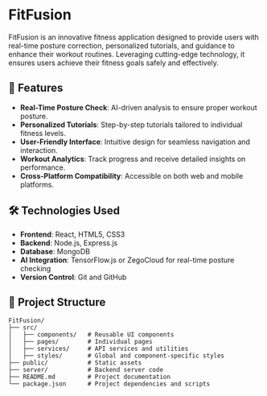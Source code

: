# FitFusion

FitFusion is an innovative fitness application designed to provide users with real-time posture correction, personalized tutorials, and guidance to enhance their workout routines. Leveraging cutting-edge technology, it ensures users achieve their fitness goals safely and effectively.

## 🚀 Features  

- **Real-Time Posture Check**: AI-driven analysis to ensure proper workout posture.  
- **Personalized Tutorials**: Step-by-step tutorials tailored to individual fitness levels.  
- **User-Friendly Interface**: Intuitive design for seamless navigation and interaction.  
- **Workout Analytics**: Track progress and receive detailed insights on performance.  
- **Cross-Platform Compatibility**: Accessible on both web and mobile platforms.

## 🛠️ Technologies Used  

- **Frontend**: React, HTML5, CSS3  
- **Backend**: Node.js, Express.js  
- **Database**: MongoDB  
- **AI Integration**: TensorFlow.js or ZegoCloud for real-time posture checking  
- **Version Control**: Git and GitHub  

## 📂 Project Structure  

```plaintext
FitFusion/
├── src/
│   ├── components/   # Reusable UI components
│   ├── pages/        # Individual pages
│   ├── services/     # API services and utilities
│   ├── styles/       # Global and component-specific styles
├── public/           # Static assets
├── server/           # Backend server code
├── README.md         # Project documentation
└── package.json      # Project dependencies and scripts
